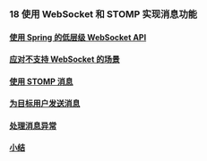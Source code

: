### 18 使用 WebSocket 和 STOMP 实现消息功能
>
#### [使用 Spring 的低层级 WebSocket API](https://github.com/lu666666/notebooks/blob/master/java/spring/sping_in_action/18/01.md)
>
#### [应对不支持 WebSocket 的场景](https://github.com/lu666666/notebooks/blob/master/java/spring/sping_in_action/18/02.md)
>
#### [使用 STOMP 消息](https://github.com/lu666666/notebooks/blob/master/java/spring/sping_in_action/18/03.md)
>
#### [为目标用户发送消息](https://github.com/lu666666/notebooks/blob/master/java/spring/sping_in_action/18/04.md)
>
#### [处理消息异常](https://github.com/lu666666/notebooks/blob/master/java/spring/sping_in_action/18/05.md)
>
#### [小结](https://github.com/lu666666/notebooks/blob/master/java/spring/sping_in_action/18/06.md)
